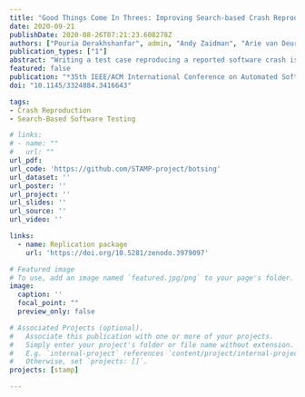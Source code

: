 ```yaml
---
title: "Good Things Come In Threes: Improving Search-based Crash Reproduction With Helper Objectives"
date: 2020-09-21
publishDate: 2020-08-26T07:21:23.608278Z
authors: ["Pouria Derakhshanfar", admin, "Andy Zaidman", "Arie van Deursen", "Annibale Panichella"]
publication_types: ["1"]
abstract: "Writing a test case reproducing a reported software crash is a common practice to identify the root cause of an anomaly in the software under test. However, this task is usually labor-intensive and time-taking. Hence, evolutionary intelligence approaches have been successfully applied to assist developers during debugging by generating a test case reproducing reported crashes. These approaches use a single fitness function called Crash Distance to guide the search process toward reproducing a target crash. Despite the reported achievements, these approaches do not always successfully reproduce some crashes due to a lack of test diversity (premature convergence). In this study, we introduce a new approach, called MO-HO, that addresses this issue via multi-objectivization. In particular, we introduce two new Helper-Objectives for crash reproduction, namely test length (to minimize) and method sequence diversity (to maximize), in addition to Crash Distance. We assessed MOHO using five multi-objective evolutionary algorithms (NSGA-II, SPEA2, PESA-II, MOEA/D, FEMO) on 124 non-trivial crashes stemming from open-source projects. Our results indicate that SPEA2 is the best-performing multi-objective algorithm for MO-HO. We evaluated this best-performing algorithm for MO-HO against the state-of-the-art: single-objective approach (Single-Objective Search) and decomposition-based multi-objectivization approach (De-MO). Our results show that MO-HO reproduces five crashes that cannot be reproduced by the current state-of-the-art. Besides, MO-HO improves the effectiveness (+10% and +8% in reproduction ratio) and the efficiency in 34.6% and 36% of crashes (i.e., significantly lower running time) compared to Single-Objective Search and De-MO, respectively. For some crashes, the improvements are very large, being up to +93.3% for reproduction ratio and -92% for the required running time."
featured: false
publication: "*35th IEEE/ACM International Conference on Automated Software Engineering (ASE '20), September 21–25, 2020, Virtual Event, Australia*"
doi: "10.1145/3324884.3416643"

tags:
- Crash Reproduction
- Search-Based Software Testing

# links:
# - name: ""
#   url: ""
url_pdf: 
url_code: 'https://github.com/STAMP-project/botsing'
url_dataset: ''
url_poster: ''
url_project: ''
url_slides: ''
url_source: ''
url_video: ''

links:
  - name: Replication package
    url: 'https://doi.org/10.5281/zenodo.3979097'

# Featured image
# To use, add an image named `featured.jpg/png` to your page's folder.
image:
  caption: ''
  focal_point: ""
  preview_only: false

# Associated Projects (optional).
#   Associate this publication with one or more of your projects.
#   Simply enter your project's folder or file name without extension.
#   E.g. `internal-project` references `content/project/internal-project/index.md`.
#   Otherwise, set `projects: []`.
projects: [stamp]

---
```

